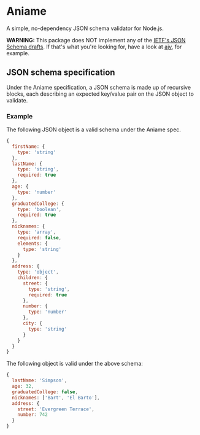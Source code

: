 # Aniame

A simple, no-dependency JSON schema validator for Node.js.

**WARNING:** This package does NOT implement any of the [IETF's JSON Schema drafts](http://json-schema.org/). If that's what you're looking for, have a look at [ajv](https://github.com/epoberezkin/ajv), for example.

## JSON schema specification

Under the Aniame specification, a JSON schema is made up of recursive blocks, each describing an expected key/value pair on the JSON object to validate.

### Example

The following JSON object is a valid schema under the Aniame spec.

```javascript
{
  firstName: {
    type: 'string'
  },
  lastName: {
    type: 'string',
    required: true
  },
  age: {
    type: 'number'
  },
  graduatedCollege: {
    type: 'boolean',
    required: true
  },
  nicknames: {
    type: 'array',
    required: false,
    elements: {
      type: 'string'
    }
  },
  address: {
    type: 'object',
    children: {
      street: {
        type: 'string',
        required: true
      },
      number: {
        type: 'number'
      },
      city: {
        type: 'string'
      }
    }
  }
}
```

The following object is valid under the above schema:

```javascript
{
  lastName: 'Simpson',
  age: 32,
  graduatedCollege: false,
  nicknames: ['Bart', 'El Barto'],
  address: {
    street: 'Evergreen Terrace',
    number: 742
  }
}
```
